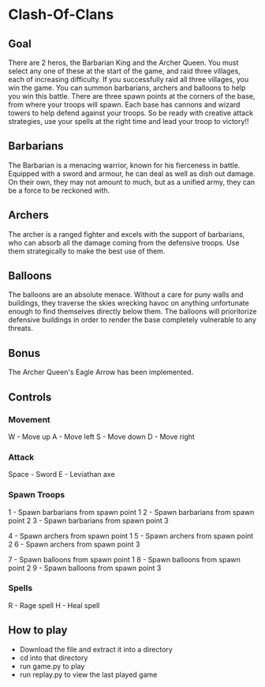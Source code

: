# Clash-Of-Clans

## Goal
There are 2 heros, the Barbarian King and the Archer Queen. You must select any one of these at the start of the game, and raid three villages, each of increasing difficulty. If you successfully raid all three villages, you win the game. You can summon barbarians, archers and balloons to help you win this battle. There are three spawn points at the corners of the base, from where your troops will spawn. Each base has cannons and wizard towers to help defend against your troops. So be ready with creative attack strategies, use your spells at the right time and lead your troop to victory!!

## Barbarians
The Barbarian is a menacing warrior, known for his fierceness in battle. Equipped with a sword and armour, he can deal as well as dish out damage. On their own, they may not amount to much, but as a unified army, they can be a force to be reckoned with.

## Archers
The archer is a ranged fighter and excels with the support of barbarians, who can absorb all the damage coming from the defensive troops. Use them strategically to make the best use of them.

## Balloons
The balloons are an absolute menace. Without a care for puny walls and buildings, they traverse the skies wrecking havoc on anything unfortunate enough to find themselves directly below them. The balloons will prioritorize defensive buildings in order to render the base completely vulnerable to any threats.

## Bonus
The Archer Queen's Eagle Arrow has been implemented.

## Controls

### Movement
W - Move up
A - Move left
S - Move down
D - Move right

### Attack
Space - Sword
E     - Leviathan axe

### Spawn Troops
1 - Spawn barbarians from spawn point 1
2 - Spawn barbarians from spawn point 2
3 - Spawn barbarians from spawn point 3

4 - Spawn archers from spawn point 1
5 - Spawn archers from spawn point 2
6 - Spawn archers from spawn point 3

7 - Spawn balloons from spawn point 1
8 - Spawn balloons from spawn point 2
9 - Spawn balloons from spawn point 3

### Spells
R - Rage spell
H - Heal spell

## How to play
- Download the file and extract it into a directory
- cd into that directory
- run game.py to play
- run replay.py to view the last played game